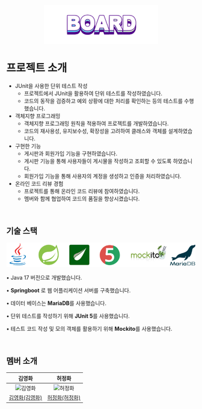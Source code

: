 <p align="middle" >
<img width="60%" src="https://github.com/f-lab-edu/board/blob/master/src/main/resources/img/board-logo.jpg"/>
</p>

# 프로젝트 소개

- JUnit을 사용한 단위 테스트 작성
    - 프로젝트에서 JUnit을 활용하여 단위 테스트를 작성하였습니다.
    - 코드의 동작을 검증하고 예외 상황에 대한 처리를 확인하는 등의 테스트를 수행했습니다.
- 객체지향 프로그래밍
    - 객체지향 프로그래밍 원칙을 적용하여 프로젝트를 개발하였습니다.
    - 코드의 재사용성, 유지보수성, 확장성을 고려하여 클래스와 객체를 설계하였습니다.
- 구현한 기능
    - 게시판과 회원가입 기능을 구현하였습니다.
    - 게시판 기능을 통해 사용자들이 게시물을 작성하고 조회할 수 있도록 하였습니다.
    - 회원가입 기능을 통해 사용자의 계정을 생성하고 인증을 처리하였습니다.
- 온라인 코드 리뷰 경험
    - 프로젝트를 통해 온라인 코드 리뷰에 참여하였습니다.
    - 멤버와 함께 협업하여 코드의 품질을 향상시켰습니다.

</br>


## 기술 스택
<img src="https://github.com/f-lab-edu/board/blob/master/src/main/resources/img/tech-skills.png">

• Java 17 버전으로 개발했습니다.

• **Springboot** 로 웹 어플리케이션 서버를 구축했습니다.

• 데이터 베이스는 **MariaDB**를 사용했습니다.

• 단위 테스트를 작성하기 위해 **JUnit 5**를 사용했습니다.

• 테스트 코드 작성 및 모의 객체를 활용하기 위해 **Mockito**를 사용했습니다.

</br>


## 멤버 소개

| 김영화 | 허정화 |
| :-: |  :-: |
| <img src="https://avatars.githubusercontent.com/u/74589038?v=4" alt="김영화" width="150">  | <img src="https://avatars.githubusercontent.com/u/48192141?v=4" alt="허정화" width="150">    |
| [김영화(김영화)](https://github.com/haileykim2014)   | [허정화(허정화)](https://github.com/hoa0217)     |
